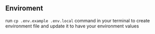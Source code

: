 ## Enviroment
run `cp .env.example .env.local` command in your terminal to create environment file and update it to have your environment values